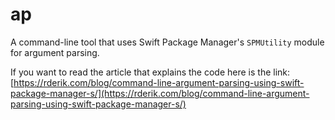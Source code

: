 # ap

A command-line tool that uses Swift Package Manager's `SPMUtility` module for argument parsing.

If you want to read the article that explains the code here is the link:
[https://rderik.com/blog/command-line-argument-parsing-using-swift-package-manager-s/](https://rderik.com/blog/command-line-argument-parsing-using-swift-package-manager-s/)
